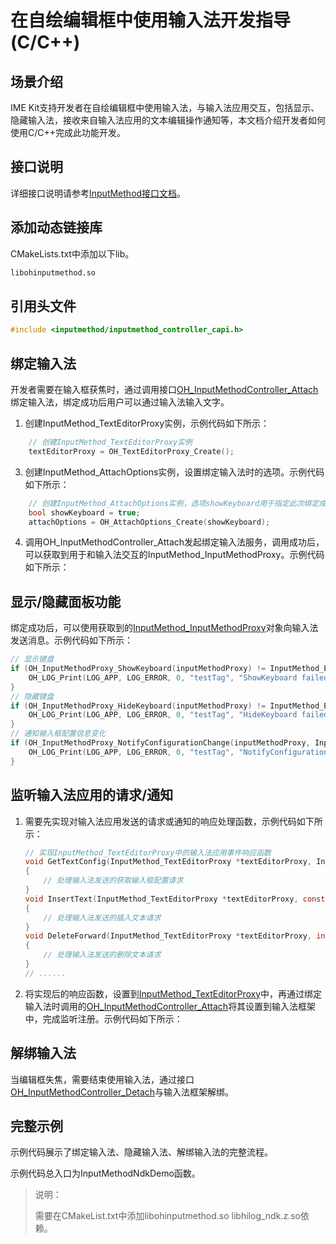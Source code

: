 # 在自绘编辑框中使用输入法开发指导 (C/C++)
<!--Kit: IME Kit-->
<!--Subsystem: MiscServices-->
<!--Owner: @illybyy-->
<!--Designer: @andeszhang-->
<!--Tester: @murphy1984-->
<!--Adviser: @zhang_yixin13-->

## 场景介绍

IME Kit支持开发者在自绘编辑框中使用输入法，与输入法应用交互，包括显示、隐藏输入法，接收来自输入法应用的文本编辑操作通知等，本文档介绍开发者如何使用C/C++完成此功能开发。

## 接口说明

详细接口说明请参考[InputMethod接口文档](../reference/apis-ime-kit/capi-inputmethod.md)。

## 添加动态链接库

CMakeLists.txt中添加以下lib。

```txt
libohinputmethod.so
```

## 引用头文件

```c
#include <inputmethod/inputmethod_controller_capi.h>
```


## 绑定输入法

开发者需要在输入框获焦时，通过调用接口[OH_InputMethodController_Attach](../reference/apis-ime-kit/capi-inputmethod-controller-capi-h.md#oh_inputmethodcontroller_attach)绑定输入法，绑定成功后用户可以通过输入法输入文字。

1. 创建InputMethod_TextEditorProxy实例，示例代码如下所示：

<!-- @[input_case_input_TextEditorProxy](https://gitcode.com/openharmony/applications_app_samples/blob/master/code/Solutions/InputMethod/KikaInputMethod/entry/src/main/cpp/napi_init.cpp) -->

``` C++
    // 创建InputMethod_TextEditorProxy实例
    textEditorProxy = OH_TextEditorProxy_Create();
```

   
3. 创建InputMethod_AttachOptions实例，设置绑定输入法时的选项。示例代码如下所示：

<!-- @[input_case_input_attachOptions](https://gitcode.com/openharmony/applications_app_samples/blob/master/code/Solutions/InputMethod/KikaInputMethod/entry/src/main/cpp/napi_init.cpp) -->

``` C++
    // 创建InputMethod_AttachOptions实例，选项showKeyboard用于指定此次绑定成功后是否显示键盘，此处以目标显示键盘为例
    bool showKeyboard = true;
    attachOptions = OH_AttachOptions_Create(showKeyboard);
```


4. 调用OH_InputMethodController_Attach发起绑定输入法服务，调用成功后，可以获取到用于和输入法交互的InputMethod_InputMethodProxy。示例代码如下所示：

<!-- @[input_case_input_OH_InputMethodController_Attach](https://gitcode.com/openharmony/applications_app_samples/blob/master/code/Solutions/InputMethod/KikaInputMethod/entry/src/main/cpp/napi_init.cpp) -->


## 显示/隐藏面板功能

绑定成功后，可以使用获取到的[InputMethod_InputMethodProxy](../reference/apis-ime-kit/capi-inputmethod-inputmethod-inputmethodproxy.md)对象向输入法发送消息。示例代码如下所示：

```c
// 显示键盘
if (OH_InputMethodProxy_ShowKeyboard(inputMethodProxy) != InputMethod_ErrorCode::IME_ERR_OK) {
    OH_LOG_Print(LOG_APP, LOG_ERROR, 0, "testTag", "ShowKeyboard failed!");
}
// 隐藏键盘
if (OH_InputMethodProxy_HideKeyboard(inputMethodProxy) != InputMethod_ErrorCode::IME_ERR_OK) {
    OH_LOG_Print(LOG_APP, LOG_ERROR, 0, "testTag", "HideKeyboard failed!");
}
// 通知输入框配置信息变化
if (OH_InputMethodProxy_NotifyConfigurationChange(inputMethodProxy, InputMethod_EnterKeyType::IME_ENTER_KEY_GO, InputMethod_TextInputType::IME_TEXT_INPUT_TYPE_TEXT) != InputMethod_ErrorCode::IME_ERR_OK) {
    OH_LOG_Print(LOG_APP, LOG_ERROR, 0, "testTag", "NotifyConfigurationChange failed!");
}
```

## 监听输入法应用的请求/通知

1. 需要先实现对输入法应用发送的请求或通知的响应处理函数，示例代码如下所示：

   ```c
   // 实现InputMethod_TextEditorProxy中的输入法应用事件响应函数
   void GetTextConfig(InputMethod_TextEditorProxy *textEditorProxy, InputMethod_TextConfig *config)
   {
       // 处理输入法发送的获取输入框配置请求
   }
   void InsertText(InputMethod_TextEditorProxy *textEditorProxy, const char16_t *text, size_t length)
   {
       // 处理输入法发送的插入文本请求
   }
   void DeleteForward(InputMethod_TextEditorProxy *textEditorProxy, int32_t length)
   {
       // 处理输入法发送的删除文本请求
   }
   // ......
   ```

2. 将实现后的响应函数，设置到[InputMethod_TextEditorProxy](../reference/apis-ime-kit/capi-inputmethod-inputmethod-texteditorproxy.md)中，再通过绑定输入法时调用的[OH_InputMethodController_Attach](../reference/apis-ime-kit/capi-inputmethod-controller-capi-h.md#oh_inputmethodcontroller_attach)将其设置到输入法框架中，完成监听注册。示例代码如下所示：

<!-- @[input_case_input_ConstructTextEditorProxy](https://gitcode.com/openharmony/applications_app_samples/blob/master/code/Solutions/InputMethod/KikaInputMethod/entry/src/main/cpp/napi_init.cpp) -->

## 解绑输入法

当编辑框失焦，需要结束使用输入法，通过接口[OH_InputMethodController_Detach](../reference/apis-ime-kit/capi-inputmethod-controller-capi-h.md#oh_inputmethodcontroller_detach)与输入法框架解绑。


<!-- @[input_case_input_OH_InputMethodController_Detach](https://gitcode.com/openharmony/applications_app_samples/blob/master/code/Solutions/InputMethod/KikaInputMethod/entry/src/main/cpp/napi_init.cpp) -->

## 完整示例

示例代码展示了绑定输入法、隐藏输入法、解绑输入法的完整流程。

示例代码总入口为InputMethodNdkDemo函数。

> 说明：
>
> 需要在CMakeList.txt中添加libohinputmethod.so libhilog_ndk.z.so依赖。

<!-- @[input_case_input_CPreview016](https://gitcode.com/openharmony/applications_app_samples/blob/master/code/Solutions/InputMethod/KikaInputMethod/entry/src/main/cpp/napi_init.cpp) -->

<!-- @[input_case_input_CPreview208](https://gitcode.com/openharmony/applications_app_samples/blob/master/code/Solutions/InputMethod/KikaInputMethod/entry/src/main/cpp/napi_init.cpp) -->
